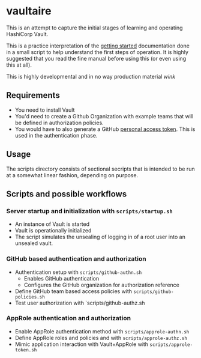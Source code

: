 # vaultaire
This is an attempt to capture the initial stages of learning and
operating HashiCorp Vault.

This is a practice interpretation of the
[getting started](https://www.vaultproject.io/intro/getting-started/install.html)
documentation done in a small script to help understand the first steps of
operation. It is highly suggested that you read the fine manual before
using this (or even using this at all).

This is highly developmental and in no way production material *wink*

Requirements
------------
- You need to install Vault
- You'd need to create a Github Organization with example
  teams that will be defined in authorization policies.
- You would have to also generate a GitHub
  [personal access token](https://help.github.com/articles/creating-a-personal-access-token-for-the-command-line).
  This is used in the authentication phase.

Usage
-----
The scripts directory consists of sectional secripts that is intended to be run at a somewhat
linear fashion, depending on purpose.

Scripts and possible workflows
------------------------------

### Server startup and initialization with `scripts/startup.sh`
- An instance of Vault is started
- Vault is operationally initialized
- The script simulates the unsealing of logging in of a root user into
  an unsealed vault.

### GitHub based authentication and authorization
- Authentication setup with `scripts/github-authn.sh`
    - Enables GitHub authentication
    - Configures the GitHub organization for authorization reference
- Define GitHub team based access policies with `scripts/github-policies.sh`
- Test user authorization with `scripts/github-authz.sh

### AppRole authentication and authorization
- Enable AppRole authentication method with `scripts/approle-authn.sh`
- Define AppRole roles and policies and  with `scripts/approle-authz.sh`
- Mimic application interaction with Vault+AppRole with `scripts/approle-token.sh`
